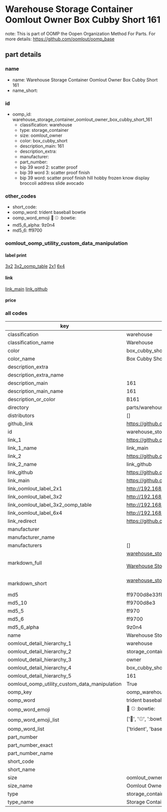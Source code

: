 # Warehouse Storage Container Oomlout Owner Box Cubby Short 161  

note: This is part of OOMP the Oopen Organization Method For Parts. For more details: https://github.com/oomlout/oomp_base

##  part details
  







### name
* name: Warehouse Storage Container Oomlout Owner Box Cubby Short 161
* name_short: 
### id
* oomp_id: warehouse_storage_container_oomlout_owner_box_cubby_short_161
  * classification: warehouse
  * type: storage_container
  * size: oomlout_owner
  * color: box_cubby_short
  * description_main: 161
  * description_extra: 
  * manufacturer: 
  * part_number: 
  * bip 39 word 2: scatter proof
  * bip 39 word 3: scatter proof finish
  * bip 39 word: scatter proof finish hill hobby frozen know display broccoli address slide avocado

### other_codes
* short_code: 
* oomp_word: trident baseball bowtie
* oomp_word_emoji :trident: :baseball: :bowtie:
* md5_6_alpha: 9z0n4
* md5_6: ff9700






### oomlout_oomp_utility_custom_data_manipulation
#### label print
[3x2](http://192.168.1.245:1112/?label=oomp%209z0n4)
[3x2_oomp_table](http://192.168.1.108:1112/?label=oomp%209z0n4)
[2x1](http://192.168.1.242:1112/?label=oomp%209z0n4)
[6x4](http://192.168.1.55:1112/?label=oomp%209z0n4)    

#### link

[link_main](https://github.com/oomlout/oomlout_oomp_version_1_messy/tree/main/parts/warehouse_storage_container_oomlout_owner_box_cubby_short_161) [link_github](https://github.com/oomlout/oomlout_oomp_version_1_messy/tree/main/parts/warehouse_storage_container_oomlout_owner_box_cubby_short_161)                             

#### price







### all codes 
| key | value |  
| --- | --- |  
| classification | warehouse |  
| classification_name | Warehouse |  
| color | box_cubby_short |  
| color_name | Box Cubby Short |  
| description_extra |  |  
| description_extra_name |  |  
| description_main | 161 |  
| description_main_name | 161 |  
| description_or_color | B161 |  
| directory | parts/warehouse_storage_container_oomlout_owner_box_cubby_short_161 |  
| distributors | [] |  
| github_link | https://github.com/oomlout/oomlout_oomp_part_src/tree/main/parts/warehouse_storage_container_oomlout_owner_box_cubby_short_161 |  
| id | warehouse_storage_container_oomlout_owner_box_cubby_short_161 |  
| link_1 | https://github.com/oomlout/oomlout_oomp_version_1_messy/tree/main/parts/warehouse_storage_container_oomlout_owner_box_cubby_short_161 |  
| link_1_name | link_main |  
| link_2 | https://github.com/oomlout/oomlout_oomp_version_1_messy/tree/main/parts/warehouse_storage_container_oomlout_owner_box_cubby_short_161 |  
| link_2_name | link_github |  
| link_github | https://github.com/oomlout/oomlout_oomp_version_1_messy/tree/main/parts/warehouse_storage_container_oomlout_owner_box_cubby_short_161 |  
| link_main | https://github.com/oomlout/oomlout_oomp_version_1_messy/tree/main/parts/warehouse_storage_container_oomlout_owner_box_cubby_short_161 |  
| link_oomlout_label_2x1 | http://192.168.1.242:1112/?label=oomp%209z0n4 |  
| link_oomlout_label_3x2 | http://192.168.1.245:1112/?label=oomp%209z0n4 |  
| link_oomlout_label_3x2_oomp_table | http://192.168.1.108:1112/?label=oomp%209z0n4 |  
| link_oomlout_label_6x4 | http://192.168.1.55:1112/?label=oomp%209z0n4 |  
| link_redirect | https://github.com/oomlout/oomlout_oomp_version_1_messy/tree/main/parts/warehouse_storage_container_oomlout_owner_box_cubby_short_161 |  
| manufacturer |  |  
| manufacturer_name |  |  
| manufacturers | [] |  
| markdown_full | [warehouse_storage_container_oomlout_owner_box_cubby_short_161](none)<br>[](none)<br>[Warehouse Storage Container Oomlout Owner Box Cubby Short 161](none)<br><br> |  
| markdown_short | [warehouse_storage_container_oomlout_owner_box_cubby_short_161](none)<br><br> |  
| md5 | ff9700d8e33f8f7d76b626baae2b1603 |  
| md5_10 | ff9700d8e3 |  
| md5_5 | ff970 |  
| md5_6 | ff9700 |  
| md5_6_alpha | 9z0n4 |  
| name | Warehouse Storage Container Oomlout Owner Box Cubby Short 161 |  
| oomlout_detail_hierarchy_1 | warehouse |  
| oomlout_detail_hierarchy_2 | storage_container |  
| oomlout_detail_hierarchy_3 | owner |  
| oomlout_detail_hierarchy_4 | box_cubby_short |  
| oomlout_detail_hierarchy_5 | 161 |  
| oomlout_oomp_utility_custom_data_manipulation | True |  
| oomp_key | oomp_warehouse_storage_container_oomlout_owner_box_cubby_short_161 |  
| oomp_word | trident baseball bowtie |  
| oomp_word_emoji | :trident: :baseball: :bowtie: |  
| oomp_word_emoji_list | [':trident:', ':baseball:', ':bowtie:'] |  
| oomp_word_list | ['trident', 'baseball', 'bowtie'] |  
| part_number |  |  
| part_number_exact |  |  
| part_number_name |  |  
| short_code |  |  
| short_name |  |  
| size | oomlout_owner |  
| size_name | Oomlout Owner |  
| type | storage_container |  
| type_name | Storage Container |  
